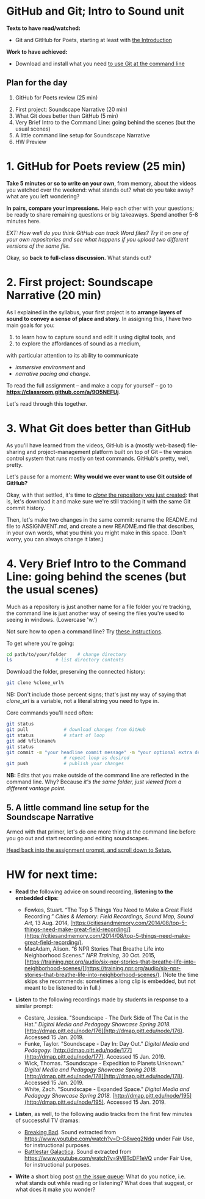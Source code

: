 # GitHub and Git; Intro to Sound unit
**Texts to have read/watched:**

* Git and GitHub for Poets, starting at least with
[the Introduction](https://www.youtube.com/watch?v=BCQHnlnPusY&list=PLRqwX-V7Uu6ZF9C0YMKuns9sLDzK6zoiV)

**Work to have achieved:**

* Download and install what you need [to use Git at the command line](https://gist.github.com/derhuerst/1b15ff4652a867391f03)

## Plan for the day

1. GitHub for Poets review (25 min)
<!-- EXT. Versioning beyond simple text files -->
2. First project: Soundscape Narrative (20 min)
3. What Git does better than GitHub (5 min)
4. Very Brief Intro to the Command Line: going behind the scenes (but the usual scenes)
5. A little command line setup for Soundscape Narrative
6. HW Preview


# 1. GitHub for Poets review (25 min)

<div class="alert alert-success">
<strong>Take 5 minutes or so to write on your own</strong>, from memory, about the videos you watched over the weekend: what stands out? what do you take away? what are you left wondering?
</div>

<div class="alert alert-success">

<strong>In pairs, compare your impressions.</strong> Help each other with your questions; be ready to share remaining questions or big takeaways. Spend another 5-8 minutes here.

<em>EXT: How well do you think GitHub can track Word files? Try it on one of your own repositories and see what happens if you upload two different versions of the same file.</em>

</div>

Okay, so **back to full-class discussion.** What stands out?

# 2. First project: Soundscape Narrative (20 min)

As I explained in the syllabus, your first project is to **arrange layers of sound to convey a sense of place and story.** In assigning this, I have two main goals for you:

1. to learn how to capture sound and edit it using digital tools, and
2. to explore the affordances of sound as a medium,

with particular attention to its ability to communicate
  - *immersive environment* and
  - *narrative pacing and change*.

<div class="alert alert-success">
To read the full assignment – and make a copy for yourself – go to <strong><a href="https://classroom.github.com/a/9O5NEFUj">https://classroom.github.com/a/9O5NEFUj</a></strong>.
</div>

Let's read through this together.

<!--
Go through overview, constraints, deadlines. The sections below are prep for the "setup" section.
-->

# 3. What Git does better than GitHub

As you'll have learned from the videos, GitHub is a (mostly web-based) file-sharing and project-management platform built on top of Git – the version control system that runs mostly on text commands. GitHub's pretty, well, pretty.

<div class="alert alert-info">
Let's pause for a moment: <strong>Why would we ever want to use Git outside of GitHub?</strong>
</div>

<!--
Super-technical people may have many more reasons than I want to get into. For today, let's focus on a few quick victories:

* Git lets us "stage" multiple files at once and wrap them in a single commit.
* Git lets us keep track of small changes locally before we're ready to share them with the world – and then to push multiple commits all at once.
* Using the command line lets us access and activate more features of Git than the GitHub defaults allow.

We're going to practice this now.
-->

Okay, with that settled, it's time to [*clone* the repository you just created](https://help.github.com/articles/cloning-a-repository/): that is, let's download it and make sure we're still tracking it with the same Git commit history.

Then, let's make two changes in the same commit: rename the README.md file to ASSIGNMENT.md, and create a new README.md file that describes, in your own words, what you think you might make in this space. (Don't worry, you can always change it later.)


# 4. Very Brief Intro to the Command Line: going behind the scenes (but the usual scenes)

Much as a repository is just another name for a file folder you're tracking, the command line is just another way of seeing the files you're used to seeing in windows. (Lowercase 'w.')

<div class="alert alert-warning">
Not sure how to open a command line? Try <a href="https://learnpythonthehardway.org/book/appendix-a-cli/ex1.html">these instructions</a>.
</div>

To get where you're going:
```bash
cd path/to/your/folder    # change directory
ls                # list directory contents
```

Download the folder, preserving the connected history:
```bash
git clone %clone_url%
```
<div class="alert alert-warning">
NB: Don't include those percent signs; that's just my way of saying that <em>clone_url</em> is a variable, not a literal string you need to type in.
</div>

Core commands you'll need often:

```bash
git status           
git pull             # download changes from GitHub
git status           # start of loop
git add %filename%    
git status
git commit -m "your headline commit message" -m "your optional extra details, if you want them, just go in a second message."
                     # repeat loop as desired
git push             # publish your changes
```

<div class="alert alert-info">
<strong>NB:</strong> Edits that you make outside of the command line are reflected in the command line. Why? Because <em>it's the same folder, just viewed from a different vantage point.</em>
</div>

## 5. A little command line setup for the Soundscape Narrative

Armed with that primer, let's do one more thing at the command line before you go out and start recording and editing soundscapes.

<div class="alert alert-success">
<a href="https://github.com/pitt-cdm/soundscape-prompt#setup" class="alert-link">Head back into the assignment prompt, and scroll down to Setup.</a>
</div>

# HW for next time:

* **Read** the following advice on sound recording, **listening to the embedded clips**:
  - Fowkes, Stuart. “The Top 5 Things You Need to Make a Great Field Recording.” *Cities & Memory: Field Recordings, Sound Map, Sound Art*, 13 Aug. 2014, [https://citiesandmemory.com/2014/08/top-5-things-need-make-great-field-recording/](https://citiesandmemory.com/2014/08/top-5-things-need-make-great-field-recording/).
  - MacAdam, Alison. “6 NPR Stories That Breathe Life into Neighborhood Scenes.” *NPR Training*, 30 Oct. 2015, [https://training.npr.org/audio/six-npr-stories-that-breathe-life-into-neighborhood-scenes/](https://training.npr.org/audio/six-npr-stories-that-breathe-life-into-neighborhood-scenes/). (Note the time skips she recommends: sometimes a long clip is embedded, but not meant to be listened to in full.)

* **Listen** to the following recordings made by students in response to a similar prompt:
  - Cestare, Jessica. "Soundscape - The Dark Side of The Cat in the Hat." *Digital Media and Pedagogy Showcase Spring 2018.* [http://dmap.pitt.edu/node/176](http://dmap.pitt.edu/node/176). Accessed 15 Jan. 2019.
  - Funke, Taylor. "Soundscape - Day In: Day Out." *Digital Media and Pedagogy.* [http://dmap.pitt.edu/node/177](http://dmap.pitt.edu/node/177). Accessed 15 Jan. 2019.
  - Wick, Thomas. "Soundscape - Expedition to Planets Unknown." *Digital Media and Pedagogy Showcase Spring 2018.* [http://dmap.pitt.edu/node/178](http://dmap.pitt.edu/node/178). Accessed 15 Jan. 2019.
  - White, Zach. "Soundscape - Expanded Space." *Digital Media and Pedagogy Showcase Spring 2018.* [http://dmap.pitt.edu/node/195](http://dmap.pitt.edu/node/195). Accessed 15 Jan. 2019.

* **Listen**, as well, to the following audio tracks from the first few minutes of successful TV dramas:
  - [Breaking Bad](/{{site.course.base_path}}assets/sound/bb-pilot-opening.mp3). Sound extracted from https://www.youtube.com/watch?v=D-G8weg2Ndg under Fair Use, for instructional purposes.
  - [Battlestar Galactica](/{{site.course.base_path}}assets/sound/bg-pilot-opening.mp3). Sound extracted from https://www.youtube.com/watch?v=9VBTcDF1eVQ under Fair Use, for instructional purposes.

* **Write** a short blog post [on the issue queue](https://github.com/pitt-cdm/miller2019spring/issues/3): What do you notice, i.e. what stands out while reading or listening? What does that suggest, or what does it make you wonder?

